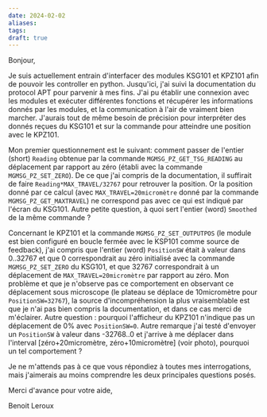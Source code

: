 ```yaml
---
date: 2024-02-02
aliases: 
tags: 
draft: true
---
```


Bonjour,

Je suis actuellement entrain d'interfacer des modules KSG101 et KPZ101 afin de pouvoir les controller en python. Jusqu'ici, j'ai suivi la documentation du protocol APT pour parvenir à mes fins. J'ai pu établir une connexion avec les modules et exécuter différentes fonctions et récupérer les informations donnés par les modules, et la communication à l'air de vraiment bien marcher. J'aurais tout de même besoin de précision pour interpréter des donnés reçues du KSG101 et sur la commande pour atteindre une position avec le KPZ101.

Mon premier questionnement est le suivant: comment passer de l'entier (short) `Reading` obtenue par la commande `MGMSG_PZ_GET_TSG_READING` au déplacement par rapport au zéro (établi avec la commande `MGMSG_PZ_SET_ZERO`). De ce que j'ai compris de la documentation, il suffirait de faire `Reading*MAX_TRAVEL/32767` pour retrouver la position. Or la position donné par ce calcul (avec `MAX_TRAVEL=20micromètre` donné par la commande `MGMSG_PZ_GET_MAXTRAVEL`) ne correspond pas avec ce qui est indiqué par l'écran du KSG101. Autre petite question, à quoi sert l'entier (word) `Smoothed` de la même commande ? 

Concernant le KPZ101 et la commande `MGMSG_PZ_SET_OUTPUTPOS` (le module est bien configuré en boucle fermée avec le KSP101 comme source de feedback), j'ai compris que l'entier (word) `PositionSW` était à valeur dans 0..32767 et que 0 correspondrait au zéro initialisé avec la commande `MGMSG_PZ_SET_ZERO` du KSG101, et que 32767 correspondrait à un déplacement de `MAX_TRAVEL=20micromètre` par rapport au zéro. Mon problème et que je n'observe pas ce comportement en observant ce déplacement sous microscope (le plateau se déplace de 10micromètre pour `PositionSW=32767`), la source d'incompréhension la plus vraisemblable est que je n'ai pas bien compris la documentation, et dans ce cas merci de m'éclairer. Autre question : pourquoi l'afficheur du KPZ101 n'indique pas un déplacement de 0% avec `PositionSW=0`. Autre remarque j'ai testé d'envoyer un `PositionSW` à valeur dans -32768..0 et j'arrive à me déplacer dans l'interval [zéro+20micromètre, zéro+10micromètre] (voir photo), pourquoi un tel comportement ?

Je ne m'attends pas à ce que vous répondiez à toutes mes interrogations, mais j'aimerais au moins comprendre les deux principales questions posés.

Merci d'avance pour votre aide,

Benoit Leroux